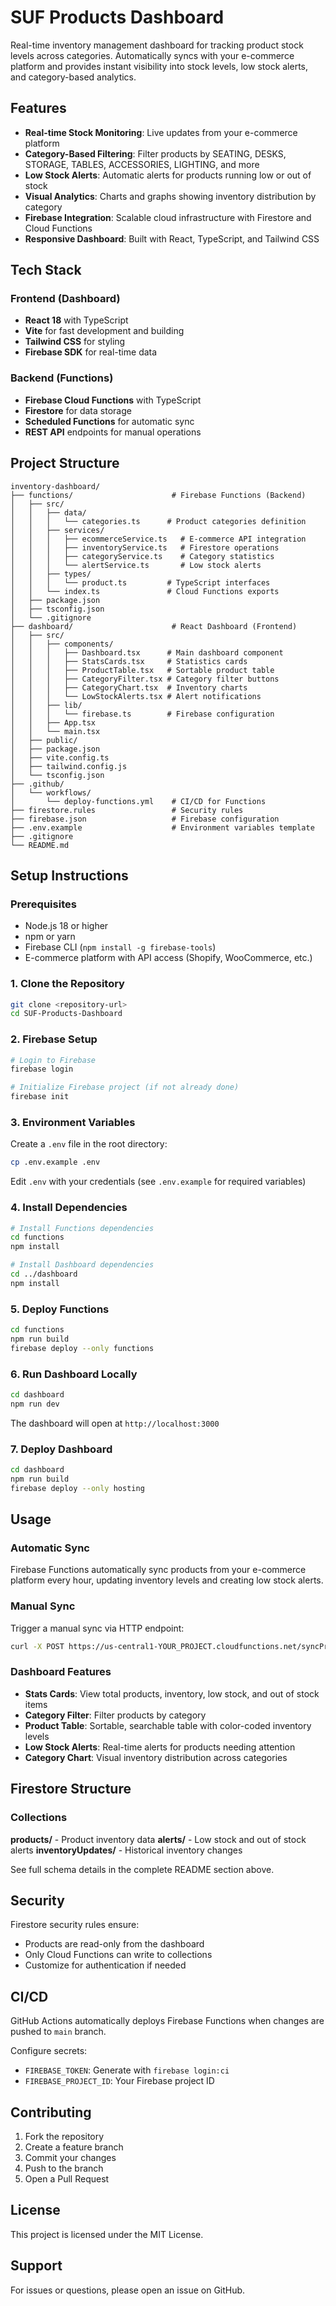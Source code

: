 # SUF Products Dashboard

Real-time inventory management dashboard for tracking product stock levels across categories. Automatically syncs with your e-commerce platform and provides instant visibility into stock levels, low stock alerts, and category-based analytics.

## Features

- **Real-time Stock Monitoring**: Live updates from your e-commerce platform
- **Category-Based Filtering**: Filter products by SEATING, DESKS, STORAGE, TABLES, ACCESSORIES, LIGHTING, and more
- **Low Stock Alerts**: Automatic alerts for products running low or out of stock
- **Visual Analytics**: Charts and graphs showing inventory distribution by category
- **Firebase Integration**: Scalable cloud infrastructure with Firestore and Cloud Functions
- **Responsive Dashboard**: Built with React, TypeScript, and Tailwind CSS

## Tech Stack

### Frontend (Dashboard)
- **React 18** with TypeScript
- **Vite** for fast development and building
- **Tailwind CSS** for styling
- **Firebase SDK** for real-time data

### Backend (Functions)
- **Firebase Cloud Functions** with TypeScript
- **Firestore** for data storage
- **Scheduled Functions** for automatic sync
- **REST API** endpoints for manual operations

## Project Structure

```
inventory-dashboard/
├── functions/                      # Firebase Functions (Backend)
│   ├── src/
│   │   ├── data/
│   │   │   └── categories.ts      # Product categories definition
│   │   ├── services/
│   │   │   ├── ecommerceService.ts   # E-commerce API integration
│   │   │   ├── inventoryService.ts   # Firestore operations
│   │   │   ├── categoryService.ts    # Category statistics
│   │   │   └── alertService.ts       # Low stock alerts
│   │   ├── types/
│   │   │   └── product.ts         # TypeScript interfaces
│   │   └── index.ts               # Cloud Functions exports
│   ├── package.json
│   ├── tsconfig.json
│   └── .gitignore
├── dashboard/                      # React Dashboard (Frontend)
│   ├── src/
│   │   ├── components/
│   │   │   ├── Dashboard.tsx      # Main dashboard component
│   │   │   ├── StatsCards.tsx     # Statistics cards
│   │   │   ├── ProductTable.tsx   # Sortable product table
│   │   │   ├── CategoryFilter.tsx # Category filter buttons
│   │   │   ├── CategoryChart.tsx  # Inventory charts
│   │   │   └── LowStockAlerts.tsx # Alert notifications
│   │   ├── lib/
│   │   │   └── firebase.ts        # Firebase configuration
│   │   ├── App.tsx
│   │   └── main.tsx
│   ├── public/
│   ├── package.json
│   ├── vite.config.ts
│   ├── tailwind.config.js
│   └── tsconfig.json
├── .github/
│   └── workflows/
│       └── deploy-functions.yml    # CI/CD for Functions
├── firestore.rules                 # Security rules
├── firebase.json                   # Firebase configuration
├── .env.example                    # Environment variables template
├── .gitignore
└── README.md
```

## Setup Instructions

### Prerequisites

- Node.js 18 or higher
- npm or yarn
- Firebase CLI (`npm install -g firebase-tools`)
- E-commerce platform with API access (Shopify, WooCommerce, etc.)

### 1. Clone the Repository

```bash
git clone <repository-url>
cd SUF-Products-Dashboard
```

### 2. Firebase Setup

```bash
# Login to Firebase
firebase login

# Initialize Firebase project (if not already done)
firebase init
```

### 3. Environment Variables

Create a `.env` file in the root directory:

```bash
cp .env.example .env
```

Edit `.env` with your credentials (see `.env.example` for required variables)

### 4. Install Dependencies

```bash
# Install Functions dependencies
cd functions
npm install

# Install Dashboard dependencies
cd ../dashboard
npm install
```

### 5. Deploy Functions

```bash
cd functions
npm run build
firebase deploy --only functions
```

### 6. Run Dashboard Locally

```bash
cd dashboard
npm run dev
```

The dashboard will open at `http://localhost:3000`

### 7. Deploy Dashboard

```bash
cd dashboard
npm run build
firebase deploy --only hosting
```

## Usage

### Automatic Sync

Firebase Functions automatically sync products from your e-commerce platform every hour, updating inventory levels and creating low stock alerts.

### Manual Sync

Trigger a manual sync via HTTP endpoint:

```bash
curl -X POST https://us-central1-YOUR_PROJECT.cloudfunctions.net/syncProductsManual
```

### Dashboard Features

- **Stats Cards**: View total products, inventory, low stock, and out of stock items
- **Category Filter**: Filter products by category
- **Product Table**: Sortable, searchable table with color-coded inventory levels
- **Low Stock Alerts**: Real-time alerts for products needing attention
- **Category Chart**: Visual inventory distribution across categories

## Firestore Structure

### Collections

**products/** - Product inventory data
**alerts/** - Low stock and out of stock alerts
**inventoryUpdates/** - Historical inventory changes

See full schema details in the complete README section above.

## Security

Firestore security rules ensure:
- Products are read-only from the dashboard
- Only Cloud Functions can write to collections
- Customize for authentication if needed

## CI/CD

GitHub Actions automatically deploys Firebase Functions when changes are pushed to `main` branch.

Configure secrets:
- `FIREBASE_TOKEN`: Generate with `firebase login:ci`
- `FIREBASE_PROJECT_ID`: Your Firebase project ID

## Contributing

1. Fork the repository
2. Create a feature branch
3. Commit your changes
4. Push to the branch
5. Open a Pull Request

## License

This project is licensed under the MIT License.

## Support

For issues or questions, please open an issue on GitHub.

